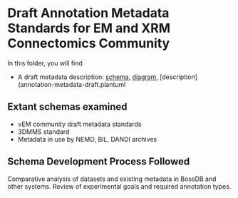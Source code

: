 # Draft Annotation Metadata Standards for EM and XRM Connectomics Community
In this folder, you will find
* A draft metadata description: [schema](annotation-metadata-draft.plantuml), [diagram](annotation-metadata.png), [description](annotation-metadata-draft.plantuml

## Extant schemas examined
* vEM community draft metadata standards
* 3DMMS standard
* Metadata in use by NEMO, BIL, DANDI archives

## Schema Development Process Followed
Comparative analysis of datasets and existing metadata in BossDB and other systems. Review of experimental goals and required annotation types. 







        
